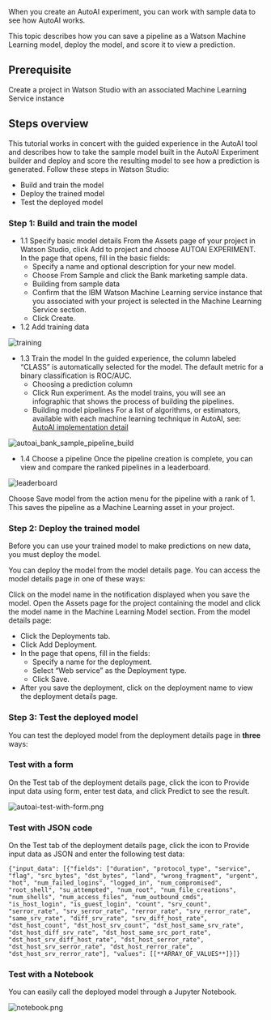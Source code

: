 When you create an AutoAI experiment, you can work with sample data to see how AutoAI works. 

This topic describes how you can save a pipeline as a Watson Machine Learning model, deploy the model, and score it to view a prediction.

## Prerequisite
Create a project in Watson Studio with an associated Machine Learning Service instance

## Steps overview
This tutorial works in concert with the guided experience in the AutoAI tool and describes how to take the sample model built in the AutoAI Experiment builder and deploy and score the resulting model to see how a prediction is generated. Follow these steps in Watson Studio:

* Build and train the model
* Deploy the trained model
* Test the deployed model

### Step 1: Build and train the model
* 1.1 Specify basic model details
From the Assets page of your project in Watson Studio, click Add to project and choose AUTOAI EXPERIMENT.
In the page that opens, fill in the basic fields:
  - Specify a name and optional description for your new model.
  - Choose From Sample and click the Bank marketing sample data.
  - Building from sample data
  - Confirm that the IBM Watson Machine Learning service instance that you associated with your project is selected in the Machine Learning Service section.
  - Click Create.
* 1.2 Add training data

![training](https://github.com/vperrinfr/network_intrusion/blob/master/images/autoai_bank_sample_data.png)

* 1.3 Train the model
In the guided experience, the column labeled “CLASS” is automatically selected for the model. The default metric for a binary classification is ROC/AUC.
  - Choosing a prediction column
  - Click Run experiment. As the model trains, you will see an infographic that shows the process of building the pipelines.
  - Building model pipelines
For a list of algorithms, or estimators, available with each machine learning technique in AutoAI, see: [AutoAI implementation detail](https://dataplatform.cloud.ibm.com/docs/content/wsj/analyze-data/autoai-details.html?audience=wdp)

![autoai_bank_sample_pipeline_build](https://github.com/vperrinfr/network_intrusion/blob/master/images/autoai_bank_sample_pipeline_build2.png)

* 1.4 Choose a pipeline
Once the pipeline creation is complete, you can view and compare the ranked pipelines in a leaderboard.

![leaderboard](https://github.com/vperrinfr/network_intrusion/blob/master/images/autoai_bank_sample_leaderboard2.png)

Choose Save model from the action menu for the pipeline with a rank of 1. This saves the pipeline as a Machine Learning asset in your project.

### Step 2: Deploy the trained model
Before you can use your trained model to make predictions on new data, you must deploy the model.

You can deploy the model from the model details page. You can access the model details page in one of these ways:

Click on the model name in the notification displayed when you save the model.
Open the Assets page for the project containing the model and click the model name in the Machine Learning Model section.
From the model details page:

  - Click the Deployments tab.
  - Click Add Deployment.
  - In the page that opens, fill in the fields:
      - Specify a name for the deployment.
      - Select “Web service” as the Deployment type.
      - Click Save.
  - After you save the deployment, click on the deployment name to view the deployment details page.

### Step 3: Test the deployed model
You can test the deployed model from the deployment details page in **three** ways:

### Test with a form
On the Test tab of the deployment details page, click the icon to Provide input data using form, enter test data, and click Predict to see the result.

![autoai-test-with-form.png](https://github.com/vperrinfr/network_intrusion/blob/master/images/autoai-test-with-form.png)

### Test with JSON code
On the Test tab of the deployment details page, click the icon to Provide input data as JSON and enter the following test data:

```{"input_data": [{"fields": ["duration", "protocol_type", "service", "flag", "src_bytes", "dst_bytes", "land", "wrong_fragment", "urgent", "hot", "num_failed_logins", "logged_in", "num_compromised", "root_shell", "su_attempted", "num_root", "num_file_creations", "num_shells", "num_access_files", "num_outbound_cmds", "is_host_login", "is_guest_login", "count", "srv_count", "serror_rate", "srv_serror_rate", "rerror_rate", "srv_rerror_rate", "same_srv_rate", "diff_srv_rate", "srv_diff_host_rate", "dst_host_count", "dst_host_srv_count", "dst_host_same_srv_rate", "dst_host_diff_srv_rate", "dst_host_same_src_port_rate", "dst_host_srv_diff_host_rate", "dst_host_serror_rate", "dst_host_srv_serror_rate", "dst_host_rerror_rate", "dst_host_srv_rerror_rate"], "values": [[**ARRAY_OF_VALUES**]}]}```

### Test with a Notebook

You can easily call the deployed model through a Jupyter Notebook.

![notebook.png](https://github.com/vperrinfr/network_intrusion/blob/master/images/notebook.png)
